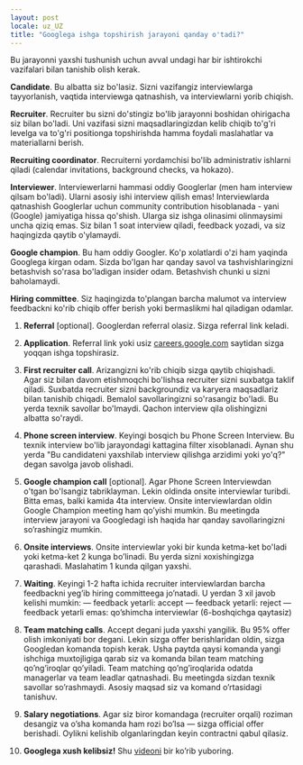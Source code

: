 ```yaml
---
layout: post
locale: uz_UZ
title: "Googlega ishga topshirish jarayoni qanday o'tadi?"
---
```


Bu jarayonni yaxshi tushunish uchun avval undagi har bir ishtirokchi vazifalari bilan tanishib olish kerak.

__Candidate__. Bu albatta siz bo'lasiz. Sizni vazifangiz interviewlarga tayyorlanish, vaqtida interviewga qatnashish, va interviewlarni yorib chiqish.

__Recruiter__. Recruiter bu sizni do'stingiz bo'lib jarayonni boshidan ohirigacha siz bilan bo'ladi. Uni vazifasi sizni maqsadlaringizdan kelib chiqib to'g'ri levelga va to'g'ri positionga topshirishda hamma foydali maslahatlar va materiallarni berish.

__Recruiting coordinator__. Recruiterni yordamchisi bo'lib administrativ ishlarni qiladi (calendar invitations, background checks, va hokazo).

__Interviewer__. Interviewerlarni hammasi oddiy Googlerlar (men ham interview qilsam bo'ladi). Ularni asosiy ishi interview qilish emas! Interviewlarda qatnashish Googlerlar uchun community contribution hisoblanada - yani (Google) jamiyatiga hissa qo'shish. Ularga siz ishga olinasimi olinmaysimi uncha qiziq emas. Siz bilan 1 soat interview qiladi, feedback yozadi, va siz haqingizda qaytib o'ylamaydi.

__Google champion__. Bu ham oddiy Googler. Ko'p xolatlardi o'zi ham yaqinda Googlega kirgan odam. Sizda bo'lgan har qanday savol va tashvishlaringizni betashvish so'rasa bo'ladigan insider odam. Betashvish chunki u sizni baholamaydi.

__Hiring committee__. Siz haqingizda to'plangan barcha malumot va interview feedbackni ko'rib chiqib offer berish yoki bermaslikmi hal qiladigan odamlar.

1. __Referral__ [optional]. Googlerdan referral olasiz. Sizga referral link keladi.

2. __Application__. Referral link yoki usiz [careers.google.com](careers.google.com) saytidan sizga yoqqan ishga topshirasiz.

3. __First recruiter call__. Arizangizni ko'rib chiqib sizga qaytib chiqishadi. Agar siz bilan davom etishmoqchi bo'lishsa recruiter sizni suxbatga taklif qiladi. Suxbatda recruiter sizni backgroundiz va karyera maqsadlariz bilan tanishib chiqadi. Bemalol savollaringizni so'rasangiz bo'ladi. Bu yerda texnik savollar bo'lmaydi. Qachon interview qila olishingizni albatta so'raydi.

4. __Phone screen interview__. Keyingi bosqich bu Phone Screen Interview. Bu texnik interview bo'lib jarayondagi kattagina filter xisoblanadi. Aynan shu yerda "Bu candidateni yaxshilab interview qilishga arzidimi yoki yo'q?" degan savolga javob olishadi.

5. __Google champion call__ [optional]. Agar Phone Screen Interviewdan o'tgan bo'lsangiz tabriklayman. Lekin oldinda onsite interviewlar turibdi. Bitta emas, balki kamida 4ta interview. Onsite interviewlardan oldin Google Champion meeting ham qo’yishi mumkin. Bu meetingda interview jarayoni va Googledagi ish haqida har qanday savollaringizni so’rashingiz mumkin.

6. __Onsite interviews__. Onsite interviewlar yoki bir kunda ketma-ket bo'ladi yoki ketma-ket 2 kunga bo’linadi. Bu yerda sizni xoxishingizga qarashadi. Maslahatim 1 kunda qilgan yaxshi.

7. __Waiting__. Keyingi 1-2 hafta ichida recruiter interviewlardan barcha feedbackni yeg’ib hiring committeega jo’natadi. U yerdan 3 xil javob kelishi mumkin:
   — feedback yetarli: accept
   — feedback yetarli: reject
   — feedback yetarli emas: qo’shimcha interviewlar (6-boshqichga qaytasiz)

8. __Team matching calls__. Accept degani juda yaxshi yangilik. Bu 95% offer olish imkoniyati bor degani. Lekin sizga offer berishlaridan oldin, sizga Googledan komanda topish kerak. Usha paytda qaysi komanda yangi ishchiga muxtojligiga qarab siz va komanda bilan team matching qo’ng’iroqlar qo’yiladi. Team matching qo’ng’iroqlarida odatda managerlar va team leadlar qatnashadi. Bu meetingda sizdan texnik savollar so’rashmaydi. Asosiy maqsad siz va komand o’rtasidagi tanishuv.

9. __Salary negotiations__. Agar siz biror komandaga (recruiter orqali) roziman desangiz va o’sha komanda ham rozi bo’lsa — sizga official offer berishadi. Oylikni kelishib olganlaringdan keyin contractni qabul qilasiz.

10. __Googlega xush kelibsiz!__ Shu [videoni](https://www.youtube.com/watch?v=NfF3bThOW0Q) bir ko’rib yuboring.